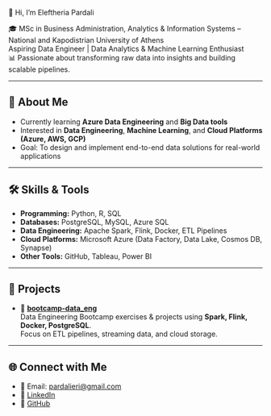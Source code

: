 👋 Hi, I’m Eleftheria Pardali  

🎓 MSc in Business Administration, Analytics & Information Systems – National and Kapodistrian University of Athens  
Aspiring Data Engineer | Data Analytics & Machine Learning Enthusiast  
📊 Passionate about transforming raw data into insights and building scalable pipelines.  

---

## 🚀 About Me  
-  Currently learning **Azure Data Engineering** and **Big Data tools**  
- Interested in **Data Engineering**, **Machine Learning**, and **Cloud Platforms (Azure, AWS, GCP)**  
- Goal: To design and implement end-to-end data solutions for real-world applications  

---

## 🛠️ Skills & Tools  
- **Programming:** Python, R, SQL  
- **Databases:** PostgreSQL, MySQL, Azure SQL  
- **Data Engineering:** Apache Spark, Flink, Docker, ETL Pipelines  
- **Cloud Platforms:** Microsoft Azure (Data Factory, Data Lake, Cosmos DB, Synapse)  
- **Other Tools:** GitHub, Tableau, Power BI  

---

## 📂 Projects  
- 🔹 **[bootcamp-data_eng](https://github.com/EriPardali/bootcamp-data_eng)**  
  Data Engineering Bootcamp exercises & projects using **Spark, Flink, Docker, PostgreSQL**.  
  Focus on ETL pipelines, streaming data, and cloud storage.  

---

## 🌐 Connect with Me  
- 📧 Email: pardalieri@gmail.com  
- 💼 [LinkedIn](https://www.linkedin.com/in/eri-pardali/)  
- 🐙 [GitHub](https://github.com/EriPardali)  

<!--
**EriPardali/EriPardali** is a ✨ _special_ ✨ repository because its `README.md` (this file) appears on your GitHub profile.

Here are some ideas to get you started:

- 🔭 I’m currently working on ...
- 🌱 I’m currently learning ...
- 👯 I’m looking to collaborate on ...
- 🤔 I’m looking for help with ...
- 💬 Ask me about ...
- 📫 How to reach me: ...
- 😄 Pronouns: ...
- ⚡ Fun fact: ...
-->
